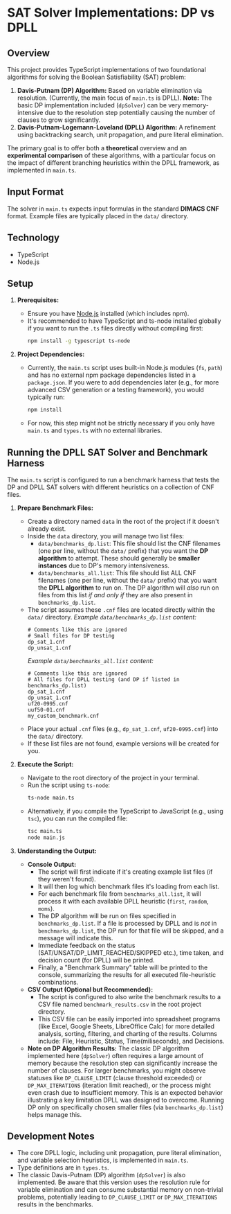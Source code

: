 # SAT Solver Implementations: DP vs DPLL

## Overview

This project provides TypeScript implementations of two foundational algorithms for solving the Boolean Satisfiability (SAT) problem:

1.  **Davis-Putnam (DP) Algorithm:** Based on variable elimination via resolution. (Currently, the main focus of `main.ts` is DPLL). **Note:** The basic DP implementation included (`dpSolver`) can be very memory-intensive due to the resolution step potentially causing the number of clauses to grow significantly.
2.  **Davis-Putnam-Logemann-Loveland (DPLL) Algorithm:** A refinement using backtracking search, unit propagation, and pure literal elimination.

The primary goal is to offer both a **theoretical** overview and an **experimental comparison** of these algorithms, with a particular focus on the impact of different branching heuristics within the DPLL framework, as implemented in `main.ts`.

## Input Format

The solver in `main.ts` expects input formulas in the standard **DIMACS CNF** format. Example files are typically placed in the `data/` directory.

## Technology

*   TypeScript
*   Node.js

## Setup

1.  **Prerequisites:**
    *   Ensure you have [Node.js](https://nodejs.org/) installed (which includes npm).
    *   It's recommended to have TypeScript and ts-node installed globally if you want to run the `.ts` files directly without compiling first:
        ```bash
        npm install -g typescript ts-node
        ```

2.  **Project Dependencies:**
    *   Currently, the `main.ts` script uses built-in Node.js modules (`fs`, `path`) and has no external npm package dependencies listed in a `package.json`. If you were to add dependencies later (e.g., for more advanced CSV generation or a testing framework), you would typically run:
        ```bash
        npm install
        ```
    *   For now, this step might not be strictly necessary if you only have `main.ts` and `types.ts` with no external libraries.

## Running the DPLL SAT Solver and Benchmark Harness

The `main.ts` script is configured to run a benchmark harness that tests the DP and DPLL SAT solvers with different heuristics on a collection of CNF files.

1.  **Prepare Benchmark Files:**
    *   Create a directory named `data` in the root of the project if it doesn't already exist.
    *   Inside the `data` directory, you will manage two list files:
        *   `data/benchmarks_dp.list`: This file should list the CNF filenames (one per line, without the `data/` prefix) that you want the **DP algorithm** to attempt. These should generally be **smaller instances** due to DP's memory intensiveness.
        *   `data/benchmarks_all.list`: This file should list ALL CNF filenames (one per line, without the `data/` prefix) that you want the **DPLL algorithm** to run on. The DP algorithm will *also* run on files from this list *if and only if* they are also present in `benchmarks_dp.list`.
    *   The script assumes these `.cnf` files are located directly within the `data/` directory.
        *Example `data/benchmarks_dp.list` content:*
        ```
        # Comments like this are ignored
        # Small files for DP testing
        dp_sat_1.cnf
        dp_unsat_1.cnf
        ```
        *Example `data/benchmarks_all.list` content:*
        ```
        # Comments like this are ignored
        # All files for DPLL testing (and DP if listed in benchmarks_dp.list)
        dp_sat_1.cnf
        dp_unsat_1.cnf
        uf20-0995.cnf
        uuf50-01.cnf
        my_custom_benchmark.cnf
        ```
    *   Place your actual `.cnf` files (e.g., `dp_sat_1.cnf`, `uf20-0995.cnf`) into the `data/` directory.
    *   If these list files are not found, example versions will be created for you.

2.  **Execute the Script:**
    *   Navigate to the root directory of the project in your terminal.
    *   Run the script using `ts-node`:
        ```bash
        ts-node main.ts
        ```
    *   Alternatively, if you compile the TypeScript to JavaScript (e.g., using `tsc`), you can run the compiled file:
        ```bash
        tsc main.ts
        node main.js
        ```

3.  **Understanding the Output:**
    *   **Console Output:**
        *   The script will first indicate if it's creating example list files (if they weren't found).
        *   It will then log which benchmark files it's loading from each list.
        *   For each benchmark file from `benchmarks_all.list`, it will process it with each available DPLL heuristic (`first`, `random`, `moms`).
        *   The DP algorithm will be run on files specified in `benchmarks_dp.list`. If a file is processed by DPLL and is *not* in `benchmarks_dp.list`, the DP run for that file will be skipped, and a message will indicate this.
        *   Immediate feedback on the status (SAT/UNSAT/DP_LIMIT_REACHED/SKIPPED etc.), time taken, and decision count (for DPLL) will be printed.
        *   Finally, a "Benchmark Summary" table will be printed to the console, summarizing the results for all executed file-heuristic combinations.
    *   **CSV Output (Optional but Recommended):**
        *   The script is configured to also write the benchmark results to a CSV file named `benchmark_results.csv` in the root project directory.
        *   This CSV file can be easily imported into spreadsheet programs (like Excel, Google Sheets, LibreOffice Calc) for more detailed analysis, sorting, filtering, and charting of the results. Columns include: File, Heuristic, Status, Time(miliseconds), and Decisions.
    *   **Note on DP Algorithm Results:** The classic DP algorithm implemented here (`dpSolver`) often requires a large amount of memory because the resolution step can significantly increase the number of clauses. For larger benchmarks, you might observe statuses like `DP_CLAUSE_LIMIT` (clause threshold exceeded) or `DP_MAX_ITERATIONS` (iteration limit reached), or the process might even crash due to insufficient memory. This is an expected behavior illustrating a key limitation DPLL was designed to overcome. Running DP only on specifically chosen smaller files (via `benchmarks_dp.list`) helps manage this.

## Development Notes

*   The core DPLL logic, including unit propagation, pure literal elimination, and variable selection heuristics, is implemented in `main.ts`.
*   Type definitions are in `types.ts`.
*   The classic Davis-Putnam (DP) algorithm (`dpSolver`) is also implemented. Be aware that this version uses the resolution rule for variable elimination and can consume substantial memory on non-trivial problems, potentially leading to `DP_CLAUSE_LIMIT` or `DP_MAX_ITERATIONS` results in the benchmarks.